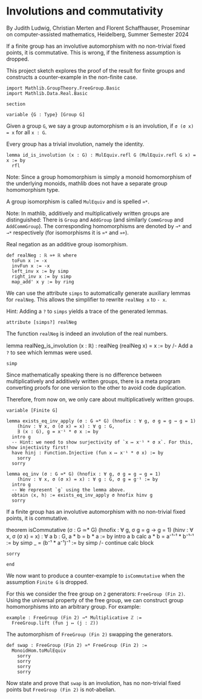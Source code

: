 # Involutions and commutativity

By Judith Ludwig, Christian Merten and Florent Schaffhauser,
Proseminar on computer-assisted mathematics,
Heidelberg, Summer Semester 2024

If a finite group has an involutive automorphism with no non-trivial fixed points, it is commutative. This is wrong, if the finiteness assumption is dropped.

This project sketch explores the proof of the result for finite groups
and constructs a counter-example in the non-finite case.

```lean
import Mathlib.GroupTheory.FreeGroup.Basic
import Mathlib.Data.Real.Basic

section

variable {G : Type} [Group G]
```

Given a group `G`, we say a group automorphism `σ` is an involution, if
`σ (σ x) = x` for all `x : G`.

Every group has a trivial involution, namely the identity.

```lean
lemma id_is_involution (x : G) : MulEquiv.refl G (MulEquiv.refl G x) = x := by
  rfl
```

Note: Since a group homomorphism is simply a monoid homomorphism of the underlying monoids, mathlib does not have a separate group homomorphism type.

A group isomorphism is called `MulEquiv` and is spelled `≃*`.

Note: In mathlib, additively and multiplicatively written groups are distinguished: There is `Group` and `AddGroup` (and similarly `CommGroup` and `AddCommGroup`). The corresponding homomorphisms are denoted by `→*` and `→*` respectively (for isomorphisms it is `≃*` and `≃+`).

Real negation as an additive group isomorphism.

```lean
def realNeg : ℝ ≃+ ℝ where
  toFun x := -x
  invFun x := -x
  left_inv x := by simp
  right_inv x := by simp
  map_add' x y := by ring
```

We can use the attribute `simps` to automatically generate auxiliary lemmas for `realNeg`. This allows the simplifier to rewrite `realNeg x` to `- x`.

Hint: Adding a `?` to `simps` yields a trace of the generated lemmas.

```lean
attribute [simps?] realNeg
```

The function `realNeg` is indeed an involution of the real numbers.

lemma realNeg_is_involution (x : ℝ) : realNeg (realNeg x) = x := by
  /- Add a `?` to see which lemmas were used.

```lean
simp
```

Since mathematically speaking there is no difference between multiplicatively and additively written groups, there is a meta program converting proofs for one version to the other to avoid code duplication.

Therefore, from now on, we only care about multiplicatively written groups.

```lean
variable [Finite G]

lemma exists_eq_inv_apply (σ : G ≃* G) (hnofix : ∀ g, σ g = g → g = 1)
    (hinv : ∀ x, σ (σ x) = x) : ∀ g : G,
    ∃ (x : G), g = x⁻¹ * σ x := by
  intro g
  -- Hint: we need to show surjectivity of `x ↦ x⁻¹ * σ x`. For this, show injectivity first!
  have hinj : Function.Injective (fun x ↦ x⁻¹ * σ x) := by
    sorry
  sorry

lemma eq_inv (σ : G ≃* G) (hnofix : ∀ g, σ g = g → g = 1)
    (hinv : ∀ x, σ (σ x) = x) : ∀ g : G, σ g = g⁻¹ := by
  intro g
  -- We represent `g` using the lemma above.
  obtain ⟨x, h⟩ := exists_eq_inv_apply σ hnofix hinv g
  sorry
```

If a finite group has an involutive automorphism with no non-trivial fixed points, it is commutative.

theorem isCommutative (σ : G ≃* G) (hnofix : ∀ g, σ g = g → g = 1)
    (hinv : ∀ x, σ (σ x) = x) : ∀ a b : G, a * b = b * a := by
  intro a b
  calc a * b = a⁻¹⁻¹ * b⁻¹⁻¹ := by simp
           _ = (b⁻¹ * a⁻¹)⁻¹ := by simp
  /- continue calc block

```lean
sorry

end
```

We now want to produce a counter-example to `isCommutative` when the assumption `Finite G` is dropped.

For this we consider the free group on `2` generators: `FreeGroup (Fin 2)`. Using the universal property of the free group, we can construct group homomorphisms into an arbitrary group. For example:

```lean
example : FreeGroup (Fin 2) →* Multiplicative ℤ :=
  FreeGroup.lift (fun j ↦ (j : ℤ))
```

The automorphism of `FreeGroup (Fin 2)` swapping the generators.

```lean
def swap : FreeGroup (Fin 2) ≃* FreeGroup (Fin 2) :=
  MonoidHom.toMulEquiv
    sorry
    sorry
    sorry
    sorry
```

Now state and prove that `swap` is an involution, has no non-trivial fixed points but `FreeGroup (Fin 2)` is not-abelian.
